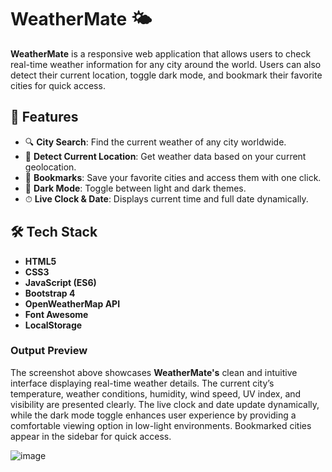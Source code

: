 # WeatherMate 🌤

**WeatherMate** is a responsive web application that allows users to check real-time weather information for any city around the world. Users can also detect their current location, toggle dark mode, and bookmark their favorite cities for quick access.

## 🌟 Features

- 🔍 **City Search**: Find the current weather of any city worldwide.
- 📍 **Detect Current Location**: Get weather data based on your current geolocation.
- 📌 **Bookmarks**: Save your favorite cities and access them with one click.
- 🌙 **Dark Mode**: Toggle between light and dark themes.
- ⏱ **Live Clock & Date**: Displays current time and full date dynamically.

## 🛠️ Tech Stack

- **HTML5**
- **CSS3**
- **JavaScript (ES6)**
- **Bootstrap 4**
- **OpenWeatherMap API**
- **Font Awesome**
- **LocalStorage**

 ### Output Preview

The screenshot above showcases **WeatherMate's** clean and intuitive interface displaying real-time weather details. The current city’s temperature, weather conditions, humidity, wind speed, UV index, and visibility are presented clearly. The live clock and date update dynamically, while the dark mode toggle enhances user experience by providing a comfortable viewing option in low-light environments. Bookmarked cities appear in the sidebar for quick access.

![image](https://github.com/user-attachments/assets/63c452c2-1a9d-44e3-ac20-053965e34e0a)
